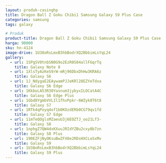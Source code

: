 ```yaml
---
layout: produk-casinghp
title: Dragon Ball Z Goku Chibi1 Samsung Galaxy S9 Plus Case
categories: samsung
tags: galaxy

# Produk
product-title: Dragon Ball Z Goku Chibi1 Samsung Galaxy S9 Plus Case
harga: 90000
sku: hn-4124
image-drive: 1U38oRsLmxB3hbBodrXQ2BbbimLsYqL24
gallery:
  - url: 1SPgSV0tnbSN0G9o2EzR0S04allFGqrTq
    title: Galaxy Note 8
  - url: 1XlsTyAzKeS9rW-mRj96DbxDhHw3KRA6z
    title: Galaxy S6
  - url: 1J_NdygaE2EAywamPJJeKRl28EZYeTdxa
    title: Galaxy S6 Edge
  - url: 1KkboLA53R30Yasnum3jybyxILOCatA4C
    title: Galaxy S6 Edge Plus
  - url: 1Gbd8YgmbVVLIl1fhvPpkr-6WZyk8T6t8
    title: Galaxy S7
  - url: 1RTk4qPoyq4of1b0KOzdERb0CG79qv1fd
    title: Galaxy S7 Edge
  - url: 11mTeQOglsMZaeuU3j6EOZTJ_oo21Lf3-
    title: Galaxy S8
  - url: 1nphgZ7QW4dxKXuuJRIdYZBu2cxy8b7zn
    title: Galaxy S8 Plus
  - url: 190EZFjNyOKsuBwZFX0e2RDsHXCLoSxMv
    title: Galaxy S9
  - url: 1U38oRsLmxB3hbBodrXQ2BbbimLsYqL24
    title: Galaxy S9 Plus
---
```

